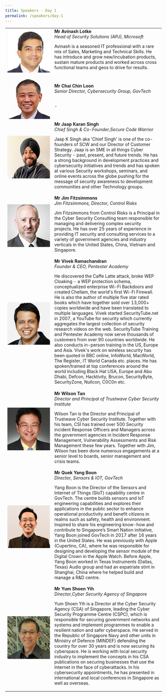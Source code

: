 ```yaml
---
title: Speakers - Day 1
permalink: /speakers/day-1
---
```


<table>
  <tr>
    <td width="30%"><img src="/images/avinash.png" alt="avinasg"></td>
    <td width="70%"> <strong>Mr Avinash Lotke</strong><br>
    <em>Head of Security Solutions (APJ), Microsoft </em>
    <br>
    <p>Avinash is a seasoned IT professional with a rare mix of Sales, Marketing and Technical Skills. He has introduce and grow new/incubation products, sustain mature products and worked across cross functional teams and geos to drive for results.</p> 
  </td>
  </tr>
    <tr>
    <td width="30%"><img src="/images/chinloon.png" alt="chinloon"></td>
      <td width="70%"><strong> Mr Chai Chin Loon </strong><br> 
        <em>Senior Director, Cybersecurity Group, GovTech</em>
        <br><br>
        <p>-</p></td>
  </tr>
    <tr>
    <td width="30%"><img src="/images/jaap.png" alt="jaap"></td>
  <td width="70%"><strong> Mr Jaap Karan Singh  </strong><br>
    <em>Chief Singh & Co-Founder,Secure Code Warrior</em>
    <br>
    <p>Jaap K Singh aka 'Chief Singh' is one of the co-founders of SCW and our Director of Customer Strategy. Jaap is an SME in all things Cyber Security - past, present, and future trends. He has a strong background in development practices and cybersecurity initiatives and trends and has spoken at various Security workshops, seminars, and online events across the globe pushing for the message of security awareness to development communities and other Technology groups.</p></td>
  </tr>
  <tr>
    <td width="30%"><img src="/images/jim.png" alt="jim"></td>
  <td width="70%"><strong> Mr Jim Fitzsimmons </strong> <br>
    <em>Jim Fitzsimmons, Director, Control Risks</em>
    <br> 
    <p> Jim Fitzsimmons from Control Risks is a Principal in the Cyber Security Consulting team responsible for managing and delivering complex security projects.  He has over 25 years of experience in providing IT security and consulting services to a variety of government agencies and industry verticals in the United States, China, Vietnam and Singapore. </p></td>
  </tr>
    <tr>
    <td width="30%"><img src="/images/vivek.png" alt="vivek"></td>
  <td width="70%"><strong> Mr Vivek Ramachandran </strong> <br>
    <em>Founder & CEO, Pentester Academy</em>
    <br> 
    <p>He discovered the Caffe Latte attack, broke WEP Cloaking - a WEP protection schema, conceptualized enterprise Wi-Fi Backdoors and created Chellam, the world's first Wi-Fi Firewall. He is also the author of multiple five star rated books which have together sold over 13,000+ copies worldwide and have been translated to multiple languages.
Vivek started SecurityTube.net in 2007, a YouTube for security which currently aggregates the largest collection of security research videos on the web. SecurityTube Training and Pentester Academy now serve thousands of customers from over 90 countries worldwide. He also conducts in-person training in the US, Europe and Asia. Vivek's work on wireless security has been quoted in BBC online, InfoWorld, MacWorld, The Register, IT World Canada etc. places. He has spoken/trained at top conferences around the world including Black Hat USA, Europe and Abu Dhabi, Defcon, Hacktivity, Brucon, SecurityByte, SecurityZone, Nullcon, C0C0n etc. </p></td>
  </tr>
    <tr>
    <td width="30%"><img src="/images/wilson.png" alt="wilson"></td>
  <td width="70%"><strong> Mr Wilson Tan</strong> <br>
    <em>Director and Principal of Trustwave Cyber Security Institute</em>
    <br>
    <p>Wilson Tan is the Director and Principal of Trustwave Cyber Security Institute.  Together with his team, CSI has trained over 500 Security incident Response Officers and Managers across the government agencies in Incident Response Management, Vulnerability Assessments and Risk Management these few years.  Together with Jim, Wilson has been done numerous engagements at a senior level to boards, senior management and crisis teams.</p>
  </td>
  </tr>
    <tr>
    <td width="30%"><img src="/images/yangboon.png" alt="yangboon"></td>
  <td width="70%"><strong> Mr Quek Yang Boon </strong> <br>
    <em>Director, Sensors & IOT, GovTech </em>
    <br>
    <p>Yang Boon is the Director of the Sensors and Internet of Things (SIoT) capability centre in GovTech. The centre builds sensors and IoT engineering capabilities and explores their applications in the public sector to enhance operational productivity and benefit citizens in realms such as safety, health and environment. Inspired to share his engineering know-how and contribute to Singapore’s Smart Nation initiative, Yang Boon joined GovTech in 2017 after 16 years in the United States. He was previously with Apple (Cupertino, CA), where he was responsible for designing and developing the sensor module of the Digital Crown in the Apple Watch. Before Apple, Yang Boon worked in Texas Instruments (Dallas, Texas) Audio group and had an expatriate stint in Shanghai, China where he helped build and manage a R&D centre.</p></td>
  </tr>
    <tr>
    <td width="30%"><img src="/images/shoenyih.png" alt="shoenyih"></td>
  <td width="70%"><strong> Mr Yum Shoen Yih </strong> <br>
    <em>Director,Cyber Security Agency of Singapore </em> 
    <br>
    <p>Yum Shoen Yih is a Director at the Cyber Security Agency (CSA) of Singapore, leading the Cyber Security Programme Centre (CSPC), which is responsible for securing government networks and systems and implement programmes to enable a resilient nation and safer cyberspace. He served in the Republic of Singapore Navy and other units in Ministry of Defence (MINDEF) defending the country for over 30 years and is now securing its cyberspace. He is working with local security industry to implement the concepts in his CSA publications on securing businesses that use the Internet in the face of cyberattacks. In his cybersecurity appointments, he has presented in international and local conferences in Singapore as well as overseas.</p></td>
  </tr>
  </table>
